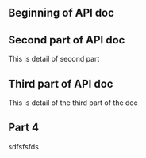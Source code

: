 ## Beginning of API doc

## Second part of API doc
This is detail of second part

## Third part of API doc
This is detail of the third part of the doc

## Part 4
sdfsfsfds
